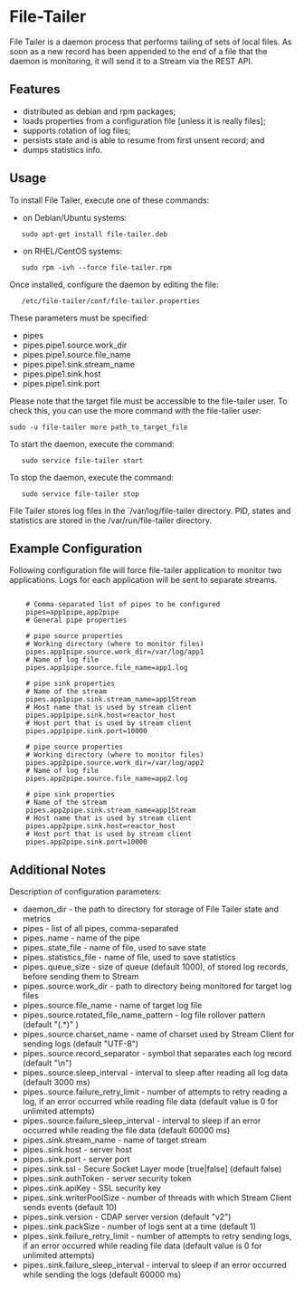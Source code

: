 File-Tailer
==================

File Tailer is a daemon process that performs tailing of sets of local files. 
As soon as a new record has been appended to the end of a file that the daemon is monitoring, it will send it to a Stream via the REST API.

## Features

 - distributed as debian and rpm packages;
 - loads properties from a configuration file [unless it is really files];
 - supports rotation of log files;
 - persists state and is able to resume from first unsent record; and
 - dumps statistics info.

## Usage

 To install File Tailer, execute one of these commands:
 
 - on Debian/Ubuntu systems:
 
 ```
    sudo apt-get install file-tailer.deb
 ```
 
 - on RHEL/CentOS systems:
 
 ```
    sudo rpm -ivh --force file-tailer.rpm
 ```
 

 Once installed, configure the daemon by editing the file:
 
 ```
    /etc/file-tailer/conf/file-tailer.properties
 ```
 
 These parameters must be specified:

  - pipes
  - pipes.pipe1.source.work_dir
  - pipes.pipe1.source.file_name
  - pipes.pipe1.sink.stream_name
  - pipes.pipe1.sink.host
  - pipes.pipe1.sink.port
 
 Please note that the target file must be accessible to the file-tailer user.
 To check this, you can use the more command with the file-tailer user:
 
 ``` 
 sudo -u file-tailer more path_to_target_file
 ```
    
 To start the daemon, execute the command:
 
 ```
    sudo service file-tailer start
 ```
 
 To stop the daemon, execute the command:
 
 ```
    sudo service file-tailer stop
 ``` 
 
 File Tailer stores log files in the `/var/log/file-tailer directory.
 PID, states and statistics are stored in the /var/run/file-tailer directory.
 
  
## Example Configuration
 
 Following configuration file will force file-tailer application to monitor two applications.
 Logs for each application will be sent to separate streams.
 
 ```
 
     # Comma-separated list of pipes to be configured
     pipes=app1pipe,app2pipe
     # General pipe properties
     
     # pipe source properties
     # Working directory (where to monitor files)
     pipes.app1pipe.source.work_dir=/var/log/app1
     # Name of log file
     pipes.app1pipe.source.file_name=app1.log
     
     # pipe sink properties
     # Name of the stream
     pipes.app1pipe.sink.stream_name=app1Stream
     # Host name that is used by stream client
     pipes.app1pipe.sink.host=reactor_host
     # Host port that is used by stream client
     pipes.app1pipe.sink.port=10000
     
     # pipe source properties
     # Working directory (where to monitor files)
     pipes.app2pipe.source.work_dir=/var/log/app2
     # Name of log file
     pipes.app2pipe.source.file_name=app2.log
      
     # pipe sink properties
     # Name of the stream
     pipes.app2pipe.sink.stream_name=app1Stream
     # Host name that is used by stream client
     pipes.app2pipe.sink.host=reactor_host
     # Host port that is used by stream client
     pipes.app2pipe.sink.port=10000

 ```
 

## Additional Notes
 
 Description of configuration parameters:

 - daemon_dir - the path to directory for storage of File Tailer state and metrics
 - pipes - list of all pipes, comma-separated
 - pipes.<pipe-name>.name - name of the pipe
 - pipes.<pipe-name>.state_file - name of file, used to save state
 - pipes.<pipe-name>.statistics_file - name of file, used to save statistics
 - pipes.<pipe-name>.queue_size - size of queue (default 1000), of stored log records, before sending them to Stream
 - pipes.<pipe-name>.source.work_dir - path to directory being monitored for target log files
 - pipes.<pipe-name>.source.file_name - name of target log file
 - pipes.<pipe-name>.source.rotated_file_name_pattern - log file rollover pattern (default "(.*)" )
 - pipes.<pipe-name>.source.charset_name - name of charset used by Stream Client for sending logs (default "UTF-8")
 - pipes.<pipe-name>.source.record_separator - symbol that separates each log record (default "\n")
 - pipes.<pipe-name>.source.sleep_interval - interval to sleep after reading all log data (default 3000 ms)
 - pipes.<pipe-name>.source.failure_retry_limit - number of attempts to retry reading a log, if an error occurred while reading file data (default value is 0 for unlimited attempts)
 - pipes.<pipe-name>.source.failure_sleep_interval - interval to sleep if an error occurred while reading the file data (default 60000 ms)
 - pipes.<pipe-name>.sink.stream_name - name of target stream
 - pipes.<pipe-name>.sink.host - server host
 - pipes.<pipe-name>.sink.port - server port
 - pipes.<pipe-name>.sink.ssl - Secure Socket Layer mode [true|false] (default false)
 - pipes.<pipe-name>.sink.authToken - server security token
 - pipes.<pipe-name>.sink.apiKey - SSL security key
 - pipes.<pipe-name>.sink.writerPoolSize - number of threads with which Stream Client sends events (default 10)
 - pipes.<pipe-name>.sink.version - CDAP server version (default "v2")
 - pipes.<pipe-name>.sink.packSize - number of logs sent at a time (default 1)
 - pipes.<pipe-name>.sink.failure_retry_limit - number of attempts to retry sending logs, if an error occurred while reading file data (default value is 0 for unlimited attempts)
 - pipes.<pipe-name>.sink.failure_sleep_interval - interval to sleep if an error occurred while sending the logs (default 60000 ms)
